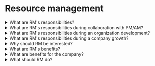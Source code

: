 # Resource management

<details>
  <summary>What are RM's responsibilities?</summary>

- Hire the right people at the right time;
- Onboarding and adaptation of newcomers;
- Help employees in professional growth;
- Work with motivation;
- Represent and protect the employees' interests;
- Compensation management;
- Information provisioning;
- Support and promote corporate culture;
- Retention process;
- Help subordinates to solve administratie issues.

</details>

<details>
  <summary>What are RM's responsibilities during collaboration with PM/AM?</summary>

- Communicate with PM/PC/TL/AM regarding subordinates progress;
- Effective project staffing;
- Succession/planning/rotation/relocation.

</details>

<details>
  <summary>What are RM's responsibilities during an organization development?</summary>

- support interactions between resource groups / units;
- build an effective organizational and managerial structure;
- develop technological and managerial expertise;
- bench management;
- long-term planning according to the GDO/BU/SP strategy.

</details>

<details>
  <summary>What are RM's responsibilities during a company growth?</summary>

- support technology management on the corporate level;
- execute company decisions within resource pool;
- engage employees in internal projects;
- working with KPIs.

</details>

<details>
  <summary>Why should RM be interested?</summary>

- career opportunities;
- access to imformation;
- ability to influence company development;
- grow people;
- build the team you want to work in.

</details>

<details>
  <summary>What are RM's benefits?</summary>

- improve and practice people management and soft skills;
- additional career opportunities;
- access to more important and valuable information;
- understand company processes and influence on them;
- more recognition opportunities;
- build your own dream team;
- influence on other employees careers.

</details>

<details>
  <summary>What are benefits for the company?</summary>

- flexibility, agility and manageability of the company;
- transmission of mission and values to employees;
- attention to each employee;
- develop sense of belonging to the company;
- manageable KPIs;
- effective hiring;
- proactive staffing;
- operational management.

</details>

<details>
  <summary>What should RM do?</summary>

- understand the demand and follow its trends;
- keep yourself and your unit up-to-date on company vision and strategy;
- be an example;
- acqure people (hiring, adaptation, work environment, opportunities for growth);
- motivate and retain people (assignment, professional growth, motivation, retention, compenstation, work environment, org issues);
- build profitable team ( find assignment, convince the project, somethimes rotate first, but still assign);
- drive the company processes;
- repeat.

</details>
